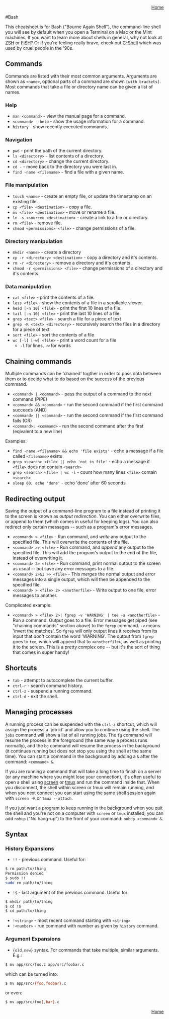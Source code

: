<p align="right">
<a href="README.md">Home</a>
</p>

#Bash

This cheatsheet is for Bash ("Bourne Again Shell"), the command-line shell you will see by default when you open a Terminal on a Mac or the Mint machines. If you want to learn more about shells in general, why not look at [ZSH](http://zsh.sourceforge.net/) or [FiSH](http://fishshell.com/)? Or if you're feeling really brave, check out [C-Shell](http://en.wikipedia.org/wiki/C_shell#Criticism) which was used by cruel people in the '90s.

## Commands

Commands are listed with their most common arguments. Arguments are shown as `<name>`, optional parts of a command are shown `[with brackets]`. Most commands that take a file or directory name can be given a list of names.

### Help

 * `man <command>` - view the manual page for a command.
 * `<command> --help` - show the usage information for a command.
 * `history` - show recently executed commands.

### Navigation

 * `pwd` - print the path of the current directory.
 * `ls <directory>` - list contents of a directory.
 * `cd <directory>` - change the current directory.
 * `cd -` - move back to the directory you were last in.
 * `find -name <filename>` - find a file with a given name.

### File manipulation

 * `touch <name>` - create an empty file, or update the timestamp on an existing file.
 * `cp <file> <destination>` - copy a file.
 * `mv <file> <destination>` - move or rename a file.
 * `ln -s <source> <destination>` - create a link to a file or directory.
 * `rm <file>` - remove file.
 * `chmod <permissions> <file>` - change permissions of a file.

### Directory manipulation

 * `mkdir <name>` - create a directory 
 * `cp -r <directory> <destination>` - copy a directory and it's contents.
 * `rm -r <directory>` - remove a directory and it's contents.
 * `chmod -r <permissions> <file>` - change permissions of a directory and it's contents.

### Data manipulation

 * `cat <file>` - print the contents of a file.
 * `less <file>` - show the contents of a file in a scrollable viewer.
 * `head [-n 10] <file>` - print the first 10 lines of a file.
 * `tail [-n 10] <file>` - print the last 10 lines of a file.
 * `grep <text> <file>` - search a file for a piece of text
 * `grep -R <text> <directory>` - recursively search the files in a directory for a piece of text
 * `sort <file>` - sort the contents of a file
 * `wc [-l] [-w] <file>` - print a word count for a file
   * `-l` for lines, `-w` for words

Chaining commands
-----------------

Multiple commands can be 'chained' togther in order to pass data between them or to decide what to do based on the success of the previous command.

* `<command> | <command>` - pass the output of a command to the next command (PIPE)
* `<command> && <command>` - run the second command if the first command succeeds (AND)
* `<command> || <command>` - run the second command if the first command fails (OR)
* `<command>; <command>` - run the second command after the first (eqivalent to a new line)

<!-- All of the operators above should have an example -->

Examples:

* `find -name <filename> && echo 'file exists'` - echo a message if a file called `<filename>` exists
* `grep <search> <file> || echo 'not in file'` - echo a message if `<file>` does not contain `<search>`
* `grep <search> <file> | wc -l` - count how many lines `<file>` contain `<search>`
* `sleep 60; echo 'done'` - echo 'done' after 60 seconds

Redirecting output
------------------

Saving the output of a command-line program to a file instead of printing it to the screen is known as *output redirection*. You can either overwrite files, or append to them (which comes in useful for keeping logs). You can also redirect only certain messages -- such as a program's error messages.

* `<command> > <file>` - Run command, and *write* any output to the specified file. This will overwrite the contents of the file.
* `<command> >> <file>` - Run command, and *append* any output to the specified file. This will add the program's output to the end of the file, instead of overwriting it.
* `<command> 2> <file>` - Run command, print normal output to the screen as usual -- but save any error messages to a file.
* `<command> 2>&1 >> <file>` - This *merges* the normal output and error messages into a single output, which will then be appended to the specified file.
* `<command> > <file> 2> <anotherfile>` - Write output to one file, error messages to another.

Complicated example:

* `<command> > <file> 2>| fgrep -v 'WARNING' | tee -a <anotherfile>` - Run a command. Output goes to a file. Error messages get piped (see "chaining commands" section above) to the `fgrep` command. `-v` means 'invert the matches'. So `fgrep` will only output lines it receives from its input that *don't* contain the word 'WARNING'. The output from `fgrep` goes to `tee`, which will append that to `<anotherfile>`, as well as printing it to the screen. This is a pretty complex one -- but it's the sort of thing that comes in super handy!

Shortcuts
---------

 * `tab` - attempt to autocomplete the current buffer.
 * `ctrl-r` - search command history.
 * `ctrl-z` - suspend a running command.
 * `ctrl-d` - exit the shell.

Managing processes
------------------

A running process can be suspended with the `ctrl-z` shortcut, which will assign the process a 'job id' and allow you to continue using the shell. The `jobs` command will show a list of all running jobs. The `fg` command will resume the process in the foreground (the same way a process runs normally), and the `bg` command will resume the process in the background (it continues running but does not stop you using the shell at the same time). You can start a command in the background by adding a `&` after the command: `<command> &`.

If you are running a command that will take a long time to finish on a server (or any machine where you might lose your connection), it's often useful to open a shell using [screen](http://www.gnu.org/software/screen/) or [tmux](http://tmux.sourceforge.net/) and run the command inside that. When you disconnect, the shell within screen or tmux will remain running, and when you next connect you can start using the same shell session again with `screen -R` or `tmux --attach`. 

If you just want a program to keep running in the background when you quit the shell and you're not on a computer with `screen` or `tmux` installed, you can add `nohup` ("No hang-up") to the front of your command: `nohup <command> &`.

Syntax
------

### History Expansions

 * `!!` - previous command. Useful for:

```bash
$ rm path/to/thing
Permission denied
$ sudo !!
sudo rm path/to/thing
```

 * `!$` - last argument of the previous command. Useful for:

```bash
$ mkdir path/to/thing
$ cd !$
$ cd path/to/thing
```

 * `!<string>` - most recent command starting with `<string>`
 * `!<number>` - run command with number as given by `history` command.

### Argument Expansions

 * `{old,new}` syntax. For commands that take multiple, similar arguments. E.g.:

```bash
$ mv app/src/foo.c app/src/foobar.c
```

which can be turned into:

```bash
$ mv app/src/{foo,foobar}.c
```

or even:

```bash
$ mv app/src/foo{,bar}.c
```

<p align="right">
<a href="README.md">Home</a>
</p>

